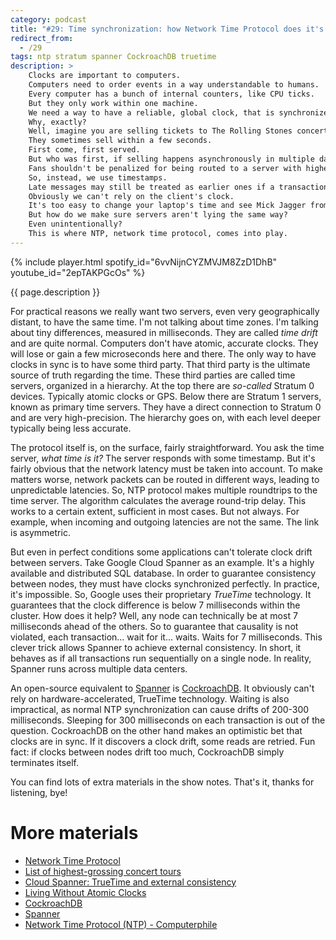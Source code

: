 ```yaml
---
category: podcast
title: "#29: Time synchronization: how Network Time Protocol does it's magic"
redirect_from:
  - /29
tags: ntp stratum spanner CockroachDB truetime
description: >
    Clocks are important to computers.
    Computers need to order events in a way understandable to humans.
    Every computer has a bunch of internal counters, like CPU ticks.
    But they only work within one machine.
    We need a way to have a reliable, global clock, that is synchronized between many computers.
    Why, exactly?
    Well, imagine you are selling tickets to The Rolling Stones concert.
    They sometimes sell within a few seconds.
    First come, first served.
    But who was first, if selling happens asynchronously in multiple data centers?
    Fans shouldn't be penalized for being routed to a server with higher latency.
    So, instead, we use timestamps.
    Late messages may still be treated as earlier ones if a transaction timestamp says so.
    Obviously we can't rely on the client's clock.
    It's too easy to change your laptop's time and see Mick Jagger from the front row.
    But how do we make sure servers aren't lying the same way?
    Even unintentionally?
    This is where NTP, network time protocol, comes into play.
---
```


{% include player.html spotify_id="6vvNijnCYZMVJM8ZzD1DhB" youtube_id="2epTAKPGcOs" %}

{{ page.description }}



For practical reasons we really want two servers, even very geographically distant, to have the same time.
I'm not talking about time zones.
I'm talking about tiny differences, measured in milliseconds.
They are called _time drift_ and are quite normal.
Computers don't have atomic, accurate clocks.
They will lose or gain a few microseconds here and there.
The only way to have clocks in sync is to have some third party.
That third party is the ultimate source of truth regarding the time.
These third parties are called time servers, organized in a hierarchy.
At the top there are _so-called_ Stratum 0 devices.
Typically atomic clocks or GPS.
Below there are Stratum 1 servers, known as primary time servers.
They have a direct connection to Stratum 0 and are very high-precision.
The hierarchy goes on, with each level deeper typically being less accurate.

The protocol itself is, on the surface, fairly straightforward.
You ask the time server, _what time is it?_
The server responds with some timestamp.
But it's fairly obvious that the network latency must be taken into account.
To make matters worse, network packets can be routed in different ways, leading to unpredictable latencies.
So, NTP protocol makes multiple roundtrips to the time server.
The algorithm calculates the average round-trip delay.
This works to a certain extent, sufficient in most cases.
But not always.
For example, when incoming and outgoing latencies are not the same.
The link is asymmetric.

But even in perfect conditions some applications can't tolerate clock drift between servers.
Take Google Cloud Spanner as an example.
It's a highly available and distributed SQL database.
In order to guarantee consistency between nodes, they must have clocks synchronized perfectly.
In practice, it's impossible.
So, Google uses their proprietary _TrueTime_ technology.
It guarantees that the clock difference is below 7 milliseconds within the cluster.
How does it help?
Well, any node can technically be at most 7 milliseconds ahead of the others.
So to guarantee that causality is not violated, each transaction... wait for it... waits.
Waits for 7 milliseconds.
This clever trick allows Spanner to achieve external consistency.
In short, it behaves as if all transactions run sequentially on a single node.
In reality, Spanner runs across multiple data centers.

An open-source equivalent to [Spanner](https://cloud.google.com/spanner/) is [CockroachDB](https://www.cockroachlabs.com/product/).
It obviously can't rely on hardware-accelerated, TrueTime technology.
Waiting is also impractical, as normal NTP synchronization can cause drifts of 200-300 milliseconds.
Sleeping for 300 milliseconds on each transaction is out of the question.
CockroachDB on the other hand makes an optimistic bet that clocks are in sync.
If it discovers a clock drift, some reads are retried.
Fun fact: if clocks between nodes drift too much, CockroachDB simply terminates itself.

You can find lots of extra materials in the show notes.
That's it, thanks for listening, bye!



# More materials

* [Network Time Protocol](https://en.wikipedia.org/wiki/Network_Time_Protocol)
* [List of highest-grossing concert tours](https://en.wikipedia.org/wiki/List_of_highest-grossing_concert_tours)
* [Cloud Spanner: TrueTime and external consistency](https://cloud.google.com/spanner/docs/true-time-external-consistency)
* [Living Without Atomic Clocks](https://www.cockroachlabs.com/blog/living-without-atomic-clocks/)
* [CockroachDB](https://www.cockroachlabs.com/product/)
* [Spanner](https://cloud.google.com/spanner/)
* [Network Time Protocol (NTP) - Computerphile](https://www.youtube.com/watch?v=BAo5C2qbLq8)
